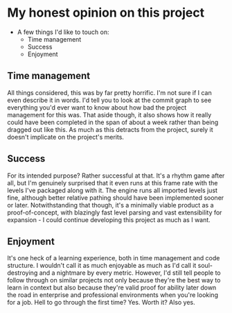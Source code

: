 # My honest opinion on this project

- A few things I'd like to touch on:
  - Time management
  - Success
  - Enjoyment

## Time management

All things considered, this was by far pretty horrific. I'm not sure if I can even describe it in words. I'd tell you to look at the commit graph to see everything you'd ever want to know about how bad the project management for this was. That aside though, it also shows how it really could have been completed in the span of about a week rather than being dragged out like this. As much as this detracts from the project, surely it doesn't implicate on the project's merits.

## Success

For its intended purpose? Rather successful at that. It's a rhythm game after all, but I'm genuinely surprised that it even runs at this frame rate with the levels I've packaged along with it. The engine runs all imported levels just fine, although better relative pathing should have been implemented sooner or later. Notwithstanding that though, it's a minimally viable product as a proof-of-concept, with blazingly fast level parsing and vast extensibility for expansion - I could continue developing this project as much as I want.

## Enjoyment

It's one heck of a learning experience, both in time management and code structure. I wouldn't call it as much enjoyable as much as I'd call it soul-destroying and a nightmare by every metric. However, I'd still tell people to follow through on similar projects not only because they're the best way to learn in context but also because they're valid proof for ability later down the road in enterprise and professional environments when you're looking for a job. Hell to go through the first time? Yes. Worth it? Also yes.
